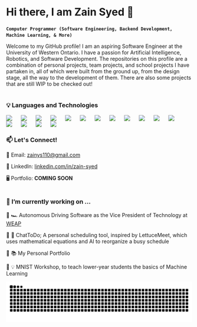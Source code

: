 # Hi there, I am Zain Syed 👋

**`Computer Programmer (Software Engineering, Backend Development, Machine Learning, & More)`**

Welcome to my GitHub profile! I am an aspiring Software Engineer at the University of Western Ontario. I have a passion for Artificial Intelligence, Robotics, and Software Development. The repositories on this profile are a combination of personal projects, team projects, and school projects I have partaken in, all of which were built from the ground up, from the design stage, all the way to the development of them. There are also some projects that are still WIP to be checked out!

#

### 💡 Languages and Technologies

<img align="left" width="30px" style="padding-right:10px;" src="https://cdn.jsdelivr.net/gh/devicons/devicon@latest/icons/java/java-original.svg" />
<img align="left" width="30px" style="padding-right:10px;" src="https://cdn.jsdelivr.net/gh/devicons/devicon@latest/icons/javascript/javascript-plain.svg" />
<img align="left" width="30px" style="padding-right:10px;" src="https://cdn.jsdelivr.net/gh/devicons/devicon@latest/icons/python/python-original.svg" />
<img align="left" width="30px" style="padding-right:10px;" src="https://cdn.jsdelivr.net/gh/devicons/devicon@latest/icons/tensorflow/tensorflow-original.svg" />
<img align="left" width="30px" style="padding-right:10px;" src="https://cdn.jsdelivr.net/gh/devicons/devicon@latest/icons/pytorch/pytorch-original.svg" />
<img align="left" width="30px" style="padding-right:10px;" src="https://cdn.jsdelivr.net/gh/devicons/devicon@latest/icons/cplusplus/cplusplus-original.svg" />
<img align="left" width="30px" style="padding-right:10px;" src="https://cdn.jsdelivr.net/gh/devicons/devicon@latest/icons/csharp/csharp-original.svg" />
<img align="left" width="30px" style="padding-right:10px;" src="https://cdn.jsdelivr.net/gh/devicons/devicon@latest/icons/git/git-original.svg" />
<img align="left" width="30px" style="padding-right:10px;" src="https://cdn.jsdelivr.net/gh/devicons/devicon@latest/icons/azuresqldatabase/azuresqldatabase-original.svg" />
<img align="left" width="30px" style="padding-right:10px;" src="https://cdn.jsdelivr.net/gh/devicons/devicon@latest/icons/nodejs/nodejs-original.svg" />
<img align="left" width="30px" style="padding-right:10px;" src="https://cdn.jsdelivr.net/gh/devicons/devicon@latest/icons/react/react-original.svg" />
<img align="left" width="30px" style="padding-right:10px;" src="https://cdn.jsdelivr.net/gh/devicons/devicon@latest/icons/amazonwebservices/amazonwebservices-original-wordmark.svg" />
<img align="left" width="30px" style="padding-right:10px;" src="https://cdn.jsdelivr.net/gh/devicons/devicon@latest/icons/html5/html5-original.svg" />
<img align="left" width="30px" style="padding-right:10px;" src="https://cdn.jsdelivr.net/gh/devicons/devicon@latest/icons/css3/css3-original.svg" />
<img align="left" width="30px" style="padding-right:10px;" src="https://cdn.jsdelivr.net/gh/devicons/devicon@latest/icons/arduino/arduino-original.svg" />
<img align="left" width="30px" style="padding-right:10px;" src="https://cdn.jsdelivr.net/gh/devicons/devicon@latest/icons/raspberrypi/raspberrypi-original.svg" />
<br>

#

### 📫 Let's Connect!

📧 Email: zainys110@gmail.com

💼 LinkedIn: [linkedin.com/in/zain-syed](https://www.linkedin.com/in/zain-syed-38ba652b3/)

🖥 Portfolio: **COMING SOON**

#

### 🔭 I’m currently working on ...
🔹 🏎️ Autonomous Driving Software as the Vice President of Technology at [WEAP](https://github.com/WE-Autopilot)

🔹 🧠 ChatToDo; A personal scheduling tool, inspired by LettuceMeet, which uses mathematical equations and AI to reorganize a busy schedule

🔹 📚 My Personal Portfolio

🔹 💡 MNIST Workshop, to teach lower-year students the basics of Machine Learning

<img src="https://raw.githubusercontent.com/zsyed44/zsyed44/output/snake.svg" alt="Snake animation" />
